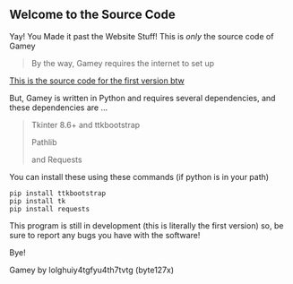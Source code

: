 ## Welcome to the Source Code
Yay! You Made it past the Website Stuff! This is _only_ the source code of Gamey
> By the way, Gamey requires the internet to set up

[This is the source code for the first version btw](https://github.com/lolghuiy4tgfyu4th7tvtg/gamey/files/7892967/Source.Code.zip)

But, Gamey is written in Python and requires several dependencies, and
these dependencies are ...
> Tkinter 8.6+ and ttkbootstrap
> 
> Pathlib
> 
> and Requests

You can install these using these commands (if python is in your path)
```
pip install ttkbootstrap
pip install tk
pip install requests
```
This program is still in development (this is literally the first version)
so, be sure to report any bugs you have with the software!

Bye!


Gamey by lolghuiy4tgfyu4th7tvtg (byte127x)
